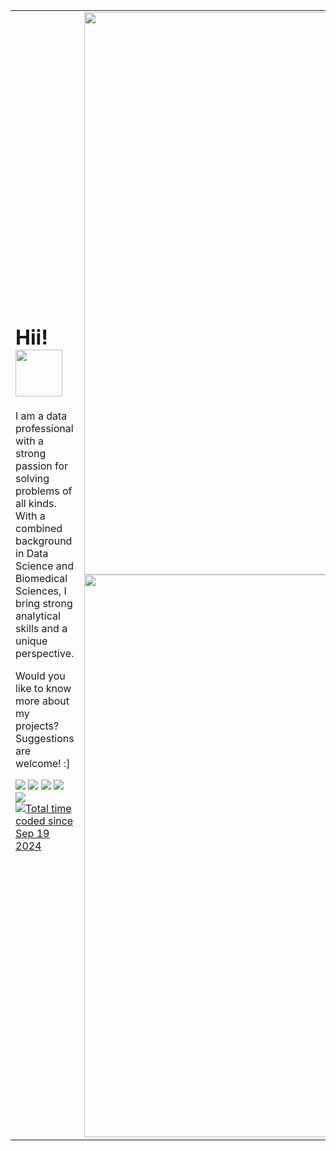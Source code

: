 <table>
  <tr>
    <td>
<h1>Hii! <img height=75px src="https://64.media.tumblr.com/9334c2398611f183667e1debdb3c2f40/7d97b002c1188611-c4/s100x200/078226bb9da2df81257b4cedea7a78da1750941c.gifv"></h1>
<p>
I am a data professional with a strong passion for solving problems of all kinds. With a combined background in Data Science and Biomedical Sciences, I bring strong analytical skills and a unique perspective.

Would you like to know more about my projects? Suggestions are welcome! :] </p>
<a href="https://www.linkedin.com/in/kamilagenuino/"><img src="https://img.shields.io/badge/linkedin-%23ff91a4.svg?&style=for-the-badge&logo=linkedin&logoColor=ffffff" /></a>
<img src= "https://img.shields.io/badge/R-ff91a4?style=for-the-badge&logo=r&logoColor=ffffff" />
<img src= "https://img.shields.io/badge/Python-ff91a4?style=for-the-badge&logo=python&logoColor=ffffff" />
<img src= "https://img.shields.io/badge/PostgreSQL-ff91a4?style=for-the-badge&logo=postgresql&logoColor=ffffff"/>
<img src= "https://img.shields.io/badge/Databricks-ff91a4?style=for-the-badge&logo=Databricks&logoColor=ffffff" />
<a href="https://wakatime.com/@e64fec79-7009-4f6e-a07f-3b0d93f93997"><img src="https://wakatime.com/badge/user/e64fec79-7009-4f6e-a07f-3b0d93f93997.svg" alt="Total time coded since Sep 19 2024" /></a>
    </td>
    <td>
      <div align="center">
        <img width="900em" src="https://github-readme-stats.vercel.app/api?username=mizhare&count_private=true&show_icons=true&hide_border=false&border_color=3D444D&bg_color=212830&text_color=ffffff&title_color=ff91a4&icon_color=ff91a4" />
        <img width="900em" src="https://github-readme-stats.vercel.app/api/wakatime?username=mizhare&hide_border=false&border_color=3D444D&bg_color=212830&text_color=ffffff&title_color=ff91a4&range=last_7_days" />
      </div>
    </td>
  </tr>
</table>
